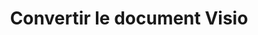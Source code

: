 ﻿---
title: Convertir le document Visio
linktitle: Convertir le document Visio
type: docs
weight: 40
url: /fr/python-java/converting/
description: Cette section contient une description de toutes les options possibles pour convertir des documents Visio en utilisant Aspose.Diagram pour Python via Java.
---
